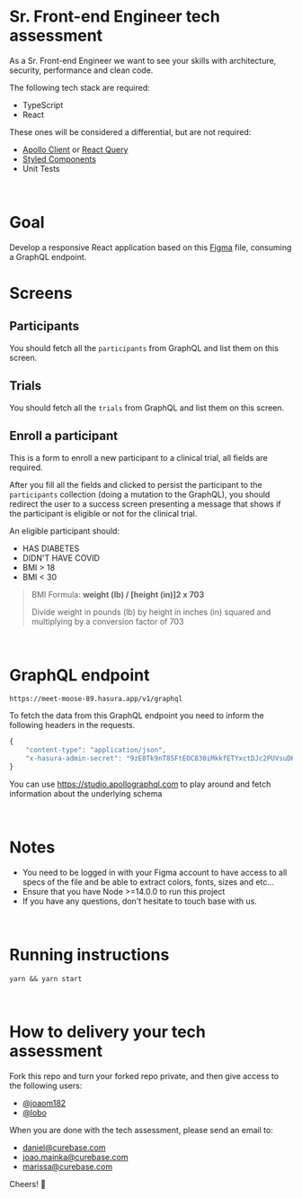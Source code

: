 # Sr. Front-end Engineer tech assessment
As a Sr. Front-end Engineer we want to see your skills with architecture, security, performance and clean code.
<br />

The following tech stack are required:
- TypeScript
- React

These ones will be considered a differential, but are not required:
- [Apollo Client](https://www.apollographql.com/docs/react/) or [React Query](https://react-query.tanstack.com/)
- [Styled Components](https://styled-components.com/)
- Unit Tests

<br />

# Goal
Develop a responsive React application based on this [Figma](https://www.figma.com/file/IGiTFyYotEnc94XwfMuVCE/Tech-Assessment?node-id=0%3A1) file, consuming a GraphQL endpoint.

# Screens

## Participants
You should fetch all the `participants` from GraphQL and list them on this screen.
  
## Trials
You should fetch all the `trials` from GraphQL and list them on this screen.

## Enroll a participant
This is a form to enroll a new participant to a clinical trial, all fields are required.

After you fill all the fields and clicked to persist the participant to the `participants` collection (doing a mutation to the GraphQL), you should redirect the user to a success screen presenting a message that shows if the participant is eligible or not for the clinical trial.

An eligible participant should:
- HAS DIABETES
- DIDN'T HAVE COVID
- BMI > 18
- BMI < 30

> BMI Formula: **weight (lb) / [height (in)]2 x 703**
>
> Divide weight in pounds (lb) by height in inches (in) squared and multiplying by a conversion factor of 703

<br />

# GraphQL endpoint
```
https://meet-moose-89.hasura.app/v1/graphql
```

To fetch the data from this GraphQL endpoint you need to inform the following headers in the requests.

```javascript
{
    "content-type": "application/json",
    "x-hasura-admin-secret": "9zE0Tk9nT85FtEOC830iMkkfETYxctDJc2PUVsuDKmwII001T097833oLXCjGi4Q"
}
```

You can use https://studio.apollographql.com to play around and fetch information about the underlying schema

<br />

# Notes
- You need to be logged in with your Figma account to have access to all specs of the file and be able to extract colors, fonts, sizes and etc...
- Ensure that you have Node >=14.0.0 to run this project
- If you have any questions, don't hesitate to touch base with us.

<br />

# Running instructions
`yarn && yarn start`

<br />

# How to delivery your tech assessment
Fork this repo and turn your forked repo private, and then give access to the following users:
- [@joaom182](https://github.com/joaom182)
- [@lobo](https://github.com/lobo)

When you are done with the tech assessment, please send an email to:
- daniel@curebase.com
- joao.mainka@curebase.com
- marissa@curebase.com

Cheers! 🍻
